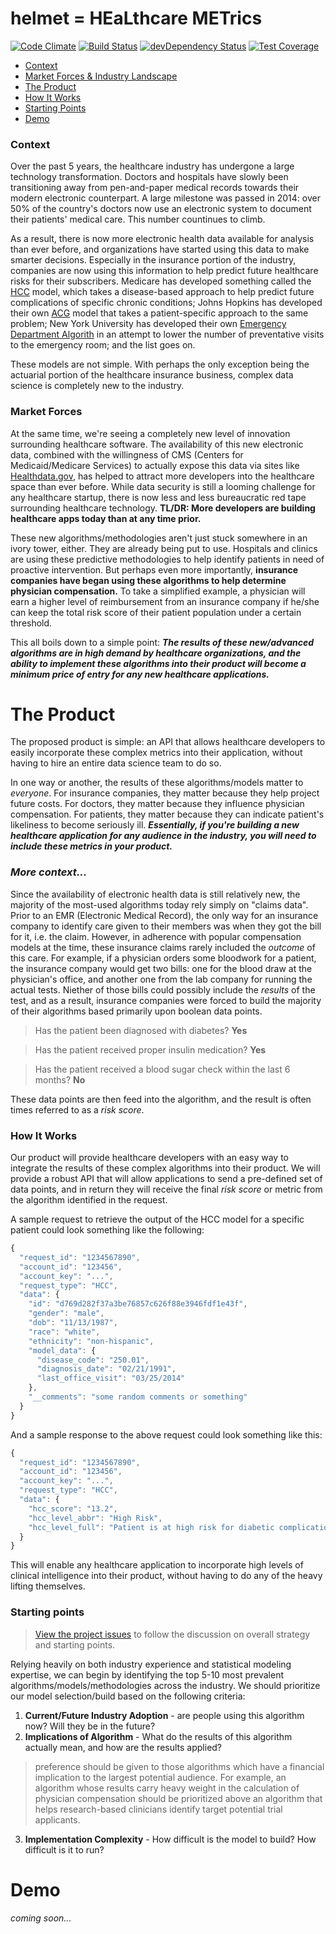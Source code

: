 # helmet = HEaLthcare METrics

[![Code Climate](https://codeclimate.com/repos/554426f26956804030009d14/badges/fb6d8a2d9aa72673eb66/gpa.svg)](https://codeclimate.com/repos/554426f26956804030009d14/feed)  [![Build Status](https://travis-ci.org/HealthAPI/helmet.svg)](https://travis-ci.org/HealthAPI/helmet)  [![devDependency Status](https://david-dm.org/HealthAPI/helmet/dev-status.svg)](https://david-dm.org/HealthAPI/helmet#info=devDependencies)  [![Test Coverage](https://codeclimate.com/repos/554426f26956804030009d14/badges/fb6d8a2d9aa72673eb66/coverage.svg)](https://codeclimate.com/repos/554426f26956804030009d14/feed)

* [Context](https://github.com/HealthAPI/helmet/tree/master#context)
* [Market Forces & Industry Landscape](https://github.com/HealthAPI/helmet/tree/master#market-forces)
* [The Product](https://github.com/HealthAPI/helmet/tree/master#the-product)
* [How It Works](https://github.com/HealthAPI/helmet/tree/master#how-it-works)
* [Starting Points](https://github.com/HealthAPI/helmet/tree/master#starting-points)
* [Demo](https://github.com/HealthAPI/helmet/tree/master#demo)


### Context

Over the past 5 years, the healthcare industry has undergone a large technology transformation.  Doctors and hospitals have slowly been transitioning away from pen-and-paper medical records towards their modern electronic counterpart.  A large milestone was passed in 2014: over 50% of the country's doctors now use an electronic system to document their patients' medical care.  This number countinues to climb.

As a result, there is now more electronic health data available for analysis than ever before, and organizations have started using this data to make smarter decisions.  Especially in the insurance portion of the industry, companies are now using this information to help predict future healthcare risks for their subscribers.  Medicare has developed something called the [HCC](https://www.cms.gov/Medicare/Health-Plans/MedicareAdvtgSpecRateStats/downloads/evaluation_risk_adj_model_2011.pdf) model, which takes a disease-based approach to help predict future complications of specific chronic conditions; Johns Hopkins has developed their own [ACG](http://acg.jhsph.org/) model that takes a patient-specific approach to the same problem; New York University has developed their own [Emergency Department Algorith](http://www.wsha.org/files/169/NYU_Classification_System_for_EDVisits.pdf) in an attempt to lower the number of preventative visits to the emergency room; and the list goes on.

These models are not simple.  With perhaps the only exception being the actuarial portion of the healthcare insurance business, complex data science is completely new to the industry.

### Market Forces

At the same time, we're seeing a completely new level of innovation surrounding healthcare software.  The availability of this new electronic data, combined with the willingness of CMS (Centers for Medicaid/Medicare Services) to actually expose this data via sites like [Healthdata.gov](http://www.healthdata.gov/), has helped to attract more developers into the healthcare space than ever before.  While data security is still a looming challenge for any healthcare startup, there is now less and less bureaucratic red tape surrounding healthcare technology.  **TL/DR: More developers are building healthcare apps today than at any time prior.**

These new algorithms/methodologies aren't just stuck somewhere in an ivory tower, either.  They are already being put to use.  Hospitals and clinics are using these predictive methodologies to help identify patients in need of proactive intervention.  But perhaps even more importantly, **insurance companies have began using these algorithms to help determine physician compensation.**  To take a simplified example, a physician will earn a higher level of reimbursement from an insurance company if he/she can keep the total risk score of their patient population under a certain threshold.

This all boils down to a simple point: ***The results of these new/advanced algorithms are in high demand by healthcare organizations, and the ability to implement these algorithms into their product will become a minimum price of entry for any new healthcare applications.***

# The Product

The proposed product is simple: an API that allows healthcare developers to easily incorporate these complex metrics into their application, without having to hire an entire data science team to do so.

In one way or another, the results of these algorithms/models matter to *everyone*.  For insurance companies, they matter because they help project future costs.  For doctors, they matter because they influence physician compensation.  For patients, they matter because they can indicate patient's likeliness to become seriously ill.  ***Essentially, if you're building a new healthcare application for any audience in the industry, you will need to include these metrics in your product.***

### *More context...*

Since the availability of electronic health data is still relatively new, the majority of the most-used algorithms today rely simply on "claims data".  Prior to an EMR (Electronic Medical Record), the only way for an insurance company to identify care given to their members was when they got the bill for it, i.e. the claim.  However, in adherence with popular compensation models at the time, these insurance claims rarely included the *outcome* of this care.  For example, if a physician orders some bloodwork for a patient, the insurance company would get two bills: one for the blood draw at the physician's office, and another one from the lab company for running the actual tests.  Niether of those bills could possibly include the *results* of the test, and as a result, insurance companies were forced to build the majority of their algorithms based primarily upon boolean data points.

 > Has the patient been diagnosed with diabetes? **Yes**

 > Has the patient received proper insulin medication? **Yes**

 > Has the patient received a blood sugar check within the last 6 months? **No**

These data points are then feed into the algorithm, and the result is often times referred to as a *risk score*.

### How It Works

Our product will provide healthcare developers with an easy way to integrate the results of these complex algorithms into their product.  We will provide a robust API that will allow applications to send a pre-defined set of data points, and in return they will receive the final *risk score* or metric from the algorithm identified in the request.

A sample request to retrieve the output of the HCC model for a specific patient could look something like the following:

```javascript
{
  "request_id": "1234567890",
  "account_id": "123456",
  "account_key": "...",
  "request_type": "HCC",
  "data": {
    "id": "d769d282f37a3be76857c626f88e3946fdf1e43f",
    "gender": "male",
    "dob": "11/13/1987",
    "race": "white",
    "ethnicity": "non-hispanic",
    "model_data": {
      "disease_code": "250.01",
      "diagnosis_date": "02/21/1991",
      "last_office_visit": "03/25/2014"
    },
    "__comments": "some random comments or something"
  }
}
```

And a sample response to the above request could look something like this:

```javascript
{
  "request_id": "1234567890",
  "account_id": "123456",
  "account_key": "...",
  "request_type": "HCC",
  "data": {
    "hcc_score": "13.2",
    "hcc_level_abbr": "High Risk",
    "hcc_level_full": "Patient is at high risk for diabetic complications and should be contacted immediately."
  }
}
```

This will enable any healthcare application to incorporate high levels of clinical intelligence into their product, without having to do any of the heavy lifting themselves.

### Starting points

 > [View the project issues](https://github.com/HealthAPI/helmet/issues) to follow the discussion on overall strategy and starting points.


Relying heavily on both industry experience and statistical modeling expertise, we can begin by identifying the top 5-10 most prevalent algorithms/models/methodologies across the industry.  We should prioritize our model selection/build based on the following criteria:

1. **Current/Future Industry Adoption** - are people using this algorithm now?  Will they be in the future?
2. **Implications of Algorithm** - What do the results of this algorithm actually mean, and how are the results applied?

  > preference should be given to those algorithms which have a financial implication to the largest potential audience.  For example, an algorithm whose results carry heavy weight in the calculation of physician compensation should be prioritized above an algorithm that helps research-based clinicians identify target potential trial applicants.

3.  **Implementation Complexity** - How difficult is the model to build?  How difficult is it to run?

# Demo

*coming soon...*
